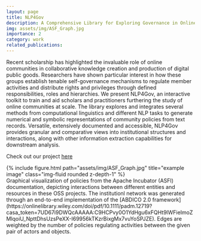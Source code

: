 ```yaml
---
layout: page
title: NLP4Gov
description: A Comprehensive Library for Exploring Governance in Online Communities
img: assets/img/ASF_Graph.jpg
importance: 2
category: work
related_publications: 
---
```


Recent scholarship has highlighted the invaluable role of online communities in collaborative knowledge creation and production of digital public goods. Researchers have shown particular interest in how these groups establish tenable self-governance mechanisms to regulate member activities and distribute rights and privileges through defined responsibilities, roles and hierarchies. We present NLP4Gov, an interactive toolkit to train and aid scholars and practitioners furthering the study of online communities at scale. The library explores and integrates several methods from computational linguistics and different NLP tasks to generate numerical and symbolic representations of community policies from text records. Versatile, extensively documented and accessible, NLP4Gov provides granular and comparative views into institutional structures and interactions, along with other information extraction capabilities for downstream analysis. 

Check out our project [here](https://github.com/BSAkash/IG-SRL)

<div class="row">
    <div class="col-sm mt-3 mt-md-0">
        {% include figure.html path="assets/img/ASF_Graph.jpg" title="example image" class="img-fluid rounded z-depth-1" %}
    </div>
</div>
<div class="caption">
    Graphical visualization of policies from the Apache Incubator (ASFI) documentation, depicting interactions between different entities and resources in these OSS projects. The institutionl network was generated through an end-to-end implementation of the [ABDICO 2.0 framework](https://onlinelibrary.wiley.com/doi/pdf/10.1111/padm.12719?casa_token=7UD67i9DWQcAAAAA:C9HCPvy0O1YdHgu6xFQHt9lWFieImoZMlqoiU_NpttDhsUzsPeXX-I69956kTKzrBixgMx7vuYoSPJZE). Edges are weighted by the number of policies regulating activities between the given pair of actors and objects. 
</div>


<!-- The code is simple.
Just wrap your images with `<div class="col-sm">` and place them inside `<div class="row">` (read more about the <a href="https://getbootstrap.com/docs/4.4/layout/grid/">Bootstrap Grid</a> system).
To make images responsive, add `img-fluid` class to each; for rounded corners and shadows use `rounded` and `z-depth-1` classes.
Here's the code for the last row of images above: -->

<!-- {% raw %}
```html
<div class="row justify-content-sm-center">
    <div class="col-sm-8 mt-3 mt-md-0">
        {% include figure.html path="assets/img/6.jpg" title="example image" class="img-fluid rounded z-depth-1" %}
    </div>
    <div class="col-sm-4 mt-3 mt-md-0">
        {% include figure.html path="assets/img/11.jpg" title="example image" class="img-fluid rounded z-depth-1" %}
    </div>
</div>
```
{% endraw %} -->
